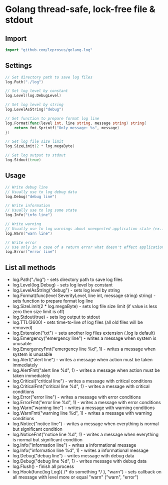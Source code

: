 # Golang thread-safe, lock-free file & stdout

## Import
```go
import "github.com/leprosus/golang-log"
```

## Settings

```go
// Set directory path to save log files
log.Path("./log")

// Set log level by constant
log.Level(log.DebugLevel)

// Set log level by string
log.LevelAsString("debug")

// Set function to prepare format log line
log.Format(func(level int, line string, message string) string{
    return fmt.Sprintf("Only message: %s", message)
})

// Set log file size limit
log.SizeLimit(2 * log.megaByte)

// Set log output to stdout 
log.Stdout(true)
```

## Usage
```go
// Write debug line
// Usually use to log debug data
log.Debug("debug line")

// Write information
// Usually use to log some state
log.Info("info line")

// Write warning
// Usually use to log warnings about unexpected application state (ex.: brudforce, incorrect request, bad loging&password authorization) 
log.Warn("warn line")

// Write error
// Use only in a case of a return error what doesn't effect application run
log.Error("error line")
```

## List all methods

* log.Path("./log") - sets directory path to save log files
* log.Level(log.Debug) - sets log level by constant
* log.LevelAsString("debug") - sets log level by string
* log.Format(func(level SeverityLevel, line int, message string) string) - sets function to prepare format log line
* log.SizeLimit(2 * log.megaByte) - sets log file size limit (if value is less zero then size limit is off)
* log.Stdout(true) - sets log output to stdout
* log.TTL(3600) - sets time-to-live of log files (all old files will be removed)
* log.Extension("txt") = sets another log files extension (.log is default)
* log.Emergency("emergency line") - writes a message when system is unusable
* log.EmergencyFmt("emergency line %d", 1) - writes a message when system is unusable
* log.Alert("alert line") - writes a message when action must be taken immediately
* log.AlertFmt("alert line %d", 1) - writes a message when action must be taken immediately
* log.Critical("critical line") - writes a message with critical conditions
* log.CriticalFmt("critical line %d", 1) - writes a message with critical conditions
* log.Error("error line") - writes a message with error conditions
* log.ErrorFmt("error line %d", 1) - writes a message with error conditions
* log.Warn("warning line") - writes a message with warning conditions
* log.WarnFmt("warning line %d", 1) - writes a message with warning conditions
* log.Notice("notice line") - writes a message when everything is normal but significant condition
* log.NoticeFmt("notice line %d", 1) - writes a message when everything is normal but significant condition
* log.Info("information line") - writes a informational message
* log.Info("information line %d", 1) - writes a informational message
* log.Debug("debug line") - writes message with debug data
* log.Debug("debug line %d", 1) - writes message with debug data
* log.Flush() - finish all process
* log.Hook(func(log Log){ /* do something */ }, "warn") - sets callback on all message with level more or equal "warn" ("warn", "error")